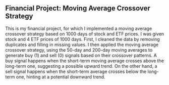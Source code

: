 ## Financial Project: Moving Average Crossover Strategy
This is my financial project, for which I implemented a moving average crossover strategy based on 1000 days of stock and ETF prices. I was given stock and 4 ETF prices of 1000 days. First, I cleaned the data by removing duplicates and filling in missing values. I then applied the moving average crossover strategy, using the 50-day and 200-day moving averages to generate buy (1) and sell (0) signals based on their crossover patterns. A buy signal happens when the short-term moving average crosses above the long-term one, suggesting a possible upward trend. On the other hand, a sell signal happens when the short-term average crosses below the long-term one, hinting at a potential downward trend.
